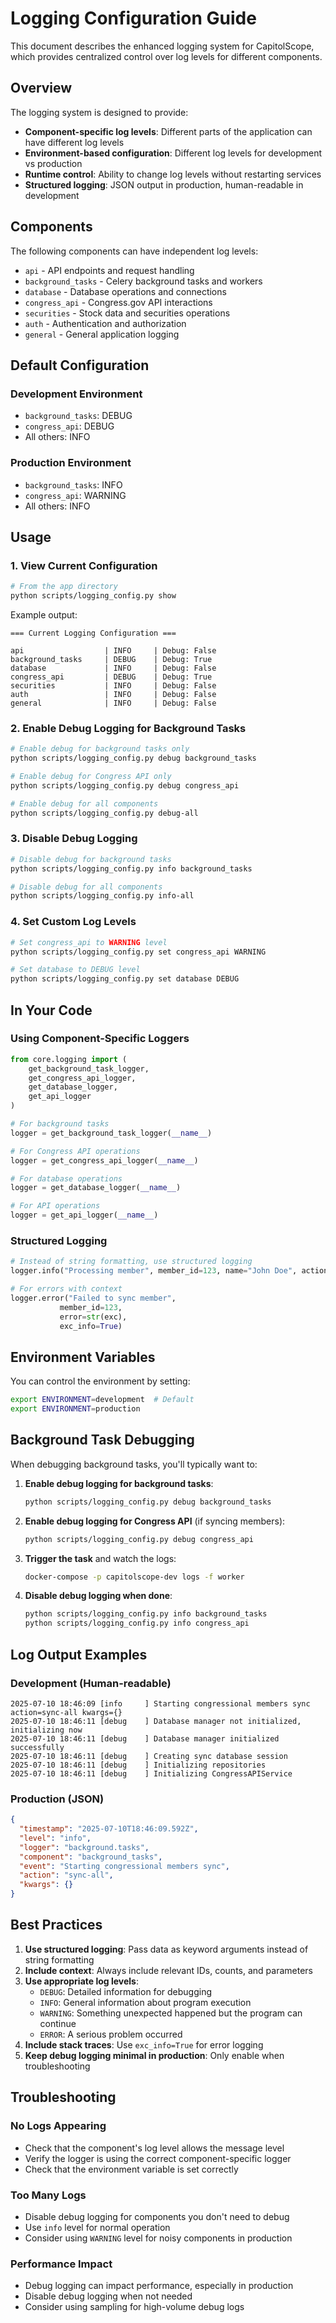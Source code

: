 # Logging Configuration Guide

This document describes the enhanced logging system for CapitolScope, which provides centralized control over log levels for different components.

## Overview

The logging system is designed to provide:
- **Component-specific log levels**: Different parts of the application can have different log levels
- **Environment-based configuration**: Different log levels for development vs production
- **Runtime control**: Ability to change log levels without restarting services
- **Structured logging**: JSON output in production, human-readable in development

## Components

The following components can have independent log levels:

- `api` - API endpoints and request handling
- `background_tasks` - Celery background tasks and workers
- `database` - Database operations and connections
- `congress_api` - Congress.gov API interactions
- `securities` - Stock data and securities operations
- `auth` - Authentication and authorization
- `general` - General application logging

## Default Configuration

### Development Environment
- `background_tasks`: DEBUG
- `congress_api`: DEBUG
- All others: INFO

### Production Environment
- `background_tasks`: INFO
- `congress_api`: WARNING
- All others: INFO

## Usage

### 1. View Current Configuration

```bash
# From the app directory
python scripts/logging_config.py show
```

Example output:
```
=== Current Logging Configuration ===

api                  | INFO     | Debug: False
background_tasks     | DEBUG    | Debug: True
database             | INFO     | Debug: False
congress_api         | DEBUG    | Debug: True
securities           | INFO     | Debug: False
auth                 | INFO     | Debug: False
general              | INFO     | Debug: False
```

### 2. Enable Debug Logging for Background Tasks

```bash
# Enable debug for background tasks only
python scripts/logging_config.py debug background_tasks

# Enable debug for Congress API only
python scripts/logging_config.py debug congress_api

# Enable debug for all components
python scripts/logging_config.py debug-all
```

### 3. Disable Debug Logging

```bash
# Disable debug for background tasks
python scripts/logging_config.py info background_tasks

# Disable debug for all components
python scripts/logging_config.py info-all
```

### 4. Set Custom Log Levels

```bash
# Set congress_api to WARNING level
python scripts/logging_config.py set congress_api WARNING

# Set database to DEBUG level
python scripts/logging_config.py set database DEBUG
```

## In Your Code

### Using Component-Specific Loggers

```python
from core.logging import (
    get_background_task_logger,
    get_congress_api_logger,
    get_database_logger,
    get_api_logger
)

# For background tasks
logger = get_background_task_logger(__name__)

# For Congress API operations
logger = get_congress_api_logger(__name__)

# For database operations
logger = get_database_logger(__name__)

# For API operations
logger = get_api_logger(__name__)
```

### Structured Logging

```python
# Instead of string formatting, use structured logging
logger.info("Processing member", member_id=123, name="John Doe", action="update")

# For errors with context
logger.error("Failed to sync member", 
           member_id=123, 
           error=str(exc), 
           exc_info=True)
```

## Environment Variables

You can control the environment by setting:

```bash
export ENVIRONMENT=development  # Default
export ENVIRONMENT=production
```

## Background Task Debugging

When debugging background tasks, you'll typically want to:

1. **Enable debug logging for background tasks**:
   ```bash
   python scripts/logging_config.py debug background_tasks
   ```

2. **Enable debug logging for Congress API** (if syncing members):
   ```bash
   python scripts/logging_config.py debug congress_api
   ```

3. **Trigger the task** and watch the logs:
   ```bash
   docker-compose -p capitolscope-dev logs -f worker
   ```

4. **Disable debug logging when done**:
   ```bash
   python scripts/logging_config.py info background_tasks
   python scripts/logging_config.py info congress_api
   ```

## Log Output Examples

### Development (Human-readable)
```
2025-07-10 18:46:09 [info     ] Starting congressional members sync action=sync-all kwargs={}
2025-07-10 18:46:11 [debug    ] Database manager not initialized, initializing now
2025-07-10 18:46:11 [debug    ] Database manager initialized successfully
2025-07-10 18:46:11 [debug    ] Creating sync database session
2025-07-10 18:46:11 [debug    ] Initializing repositories
2025-07-10 18:46:11 [debug    ] Initializing CongressAPIService
```

### Production (JSON)
```json
{
  "timestamp": "2025-07-10T18:46:09.592Z",
  "level": "info",
  "logger": "background.tasks",
  "component": "background_tasks",
  "event": "Starting congressional members sync",
  "action": "sync-all",
  "kwargs": {}
}
```

## Best Practices

1. **Use structured logging**: Pass data as keyword arguments instead of string formatting
2. **Include context**: Always include relevant IDs, counts, and parameters
3. **Use appropriate log levels**:
   - `DEBUG`: Detailed information for debugging
   - `INFO`: General information about program execution
   - `WARNING`: Something unexpected happened but the program can continue
   - `ERROR`: A serious problem occurred
4. **Include stack traces**: Use `exc_info=True` for error logging
5. **Keep debug logging minimal in production**: Only enable when troubleshooting

## Troubleshooting

### No Logs Appearing
- Check that the component's log level allows the message level
- Verify the logger is using the correct component-specific logger
- Check that the environment variable is set correctly

### Too Many Logs
- Disable debug logging for components you don't need to debug
- Use `info` level for normal operation
- Consider using `WARNING` level for noisy components in production

### Performance Impact
- Debug logging can impact performance, especially in production
- Disable debug logging when not needed
- Consider using sampling for high-volume debug logs 